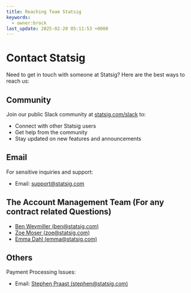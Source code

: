 ```yaml
---
title: Reaching Team Statsig
keywords:
  - owner:brock
last_update: 2025-02-20 05:11:53 +0000
---
```


# Contact Statsig

Need to get in touch with someone at Statsig? Here are the best ways to reach us:

## Community

Join our public Slack community at [statsig.com/slack](https://statsig.com/slack) to:
- Connect with other Statsig users
- Get help from the community
- Stay updated on new features and announcements

## Email

For sensitive inquiries and support:
- Email: [support@statsig.com](mailto:support@statsig.com)

## The Account Management Team (For any contract related Questions)
- [Ben Weymiller (ben@statsig.com)](mailto:ben@statsig.com)
- [Zoe Moser (zoe@statsig.com)](mailto:zoe@statsig.com)
- [Emma Dahl (emma@statsig.com)](mailto:emma@statsig.com)

## Others
Payment Processing Issues:
- Email: [Stephen Praast (stephen@statsig.com)](mailto:stephen@statsig.com)